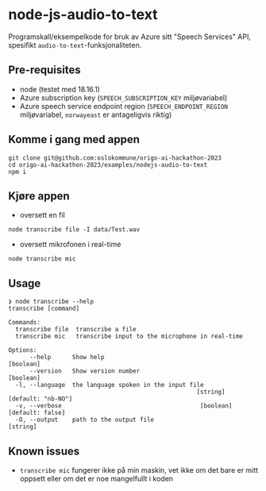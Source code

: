 # node-js-audio-to-text

Programskall/eksempelkode for bruk av Azure sitt "Speech Services" API, spesifikt `audio-to-text`-funksjonaliteten.

## Pre-requisites

- node (testet med 18.16.1)
- Azure subscription key (`SPEECH_SUBSCRIPTION_KEY` miljøvariabel)
- Azure speech service endpoint region (`SPEECH_ENDPOINT_REGION` miljøvariabel, `norwayeast` er antageligvis riktig)

## Komme i gang med appen

```
git clone git@github.com:oslokommune/origo-ai-hackathon-2023
cd origo-ai-hackathon-2023/examples/nodejs-audio-to-text
npm i
```

## Kjøre appen

- oversett en fil

```
node transcribe file -I data/Test.wav
```

- oversett mikrofonen i real-time

```
node transcribe mic
```

## Usage

```
❯ node transcribe --help
transcribe [command]

Commands:
  transcribe file  transcribe a file
  transcribe mic   transcribe input to the microphone in real-time

Options:
      --help      Show help                                            [boolean]
      --version   Show version number                                  [boolean]
  -l, --language  the language spoken in the input file
                                                     [string] [default: "nb-NO"]
  -v, --verbose                                       [boolean] [default: false]
  -O, --output    path to the output file                               [string]
```

## Known issues

- `transcribe mic` fungerer ikke på min maskin, vet ikke om det bare er mitt oppsett eller om det er noe mangelfullt i koden
